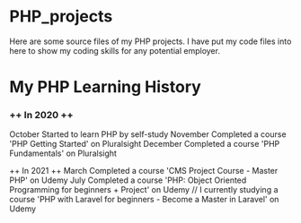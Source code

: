 # PHP_projects
Here are some source files of my PHP projects. I have put my code files into here to show my coding skills for any potential employer.

# My PHP Learning History
 <h3>++ In 2020 ++ </h3>
 October   Started to learn PHP by self-study
 November  Completed a course 'PHP Getting Started' on Pluralsight
 December  Completed a course 'PHP Fundamentals' on Pluralsight
 
 ++ In 2021 ++
 March     Completed a course 'CMS Project Course - Master PHP' on Udemy
 July      Completed a course 'PHP: Object Oriented Programming for beginners + Project' on Udemy 
 // I currently studying a course 'PHP with Laravel for beginners - Become a Master in Laravel' on Udemy





